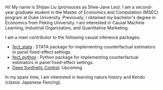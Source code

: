 Hi! My name is Shijian Liu (pronouces as Shee-Jane Leo). I am a second-year graduate student in the Master of Economics and Computation (MSEC) program at Duke University. Previously, I obtained my bachelor's degree in Economics from Peking University. I am interested in Causal Machine Learning, Industrial Organization, and Quantitative Marketing.

I am a main contributor to the following causal inference packages:
* [fect_stata](https://github.com/xuyiqing/fect_stata) : STATA package for implementing counterfactual estimators in panel fixed-effect settings.
* [fect_python](https://github.com/xuyiqing/fect_python) : Python package for implementing counterfactual estimators in panel fixed-effect settings.
* [Deep Synthetic Control](https://github.com/yhzhu99/DeepSynth): Upcoming

In my spare time, I am interested in learning nature history and Kendo (classic Japanese Fencing).
